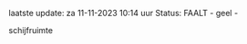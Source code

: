 laatste update: 
za 11-11-2023 10:14   uur 
Status: FAALT - geel - 
<div class="service Y">schijfruimte</div>